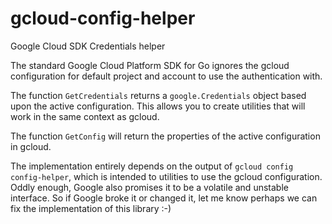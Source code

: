 # gcloud-config-helper
Google Cloud SDK Credentials helper

The standard Google Cloud Platform SDK for Go ignores the gcloud configuration for 
  default project and account to use the authentication with.
  
The function `GetCredentials` returns a `google.Credentials` object based upon the active
  configuration. This allows you to create utilities that will work in the same context as gcloud.

The function `GetConfig` will return the properties of the active configuration in gcloud. 

The implementation entirely depends on the output of `gcloud config config-helper`, which is intended to 
  utilities to use the gcloud configuration. Oddly enough, Google also promises it to be a volatile and
  unstable interface. So if Google broke it or changed it, let me know perhaps we can fix the implementation
  of this library :-)

